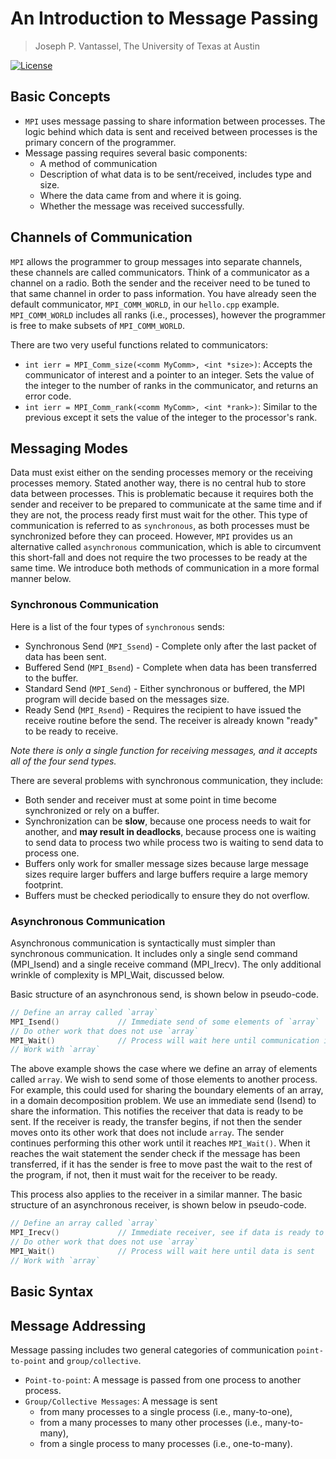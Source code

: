 # An Introduction to Message Passing

> Joseph P. Vantassel, The University of Texas at Austin

[![License](https://img.shields.io/badge/license-CC--By--SA--4.0-brightgreen.svg)](https://github.com/jpvantassel/parallel-course/blob/master/LICENSE.md)

## Basic Concepts

- `MPI` uses message passing to share information between processes. The logic
behind which data is sent and received between processes is the primary concern
of the programmer.
- Message passing requires several basic components:
  - A method of communication
  - Description of what data is to be sent/received, includes type and size.
  - Where the data came from and where it is going.
  - Whether the message was received successfully.

## Channels of Communication

`MPI` allows the programmer to group messages into separate channels, these
channels are called communicators. Think of a communicator as a channel on a
radio. Both the sender and the receiver need to be tuned to that same channel in
order to pass information. You have already seen the default
communicator, `MPI_COMM_WORLD`, in our `hello.cpp` example. `MPI_COMM_WORLD`
includes all ranks (i.e., processes), however the programmer is free
to make subsets of `MPI_COMM_WORLD`.

<!-- See Day1 slide 38. If you create a subset of `MPI_COMM_WORLD`, do the processes
receive a new rank from the communicator or do they retain their rank from
`MPI_COMM_WORLD`? -->

There are two very useful functions related to communicators:

- `int ierr = MPI_Comm_size(<comm MyComm>, <int *size>)`: Accepts the
communicator of interest and a pointer to an integer. Sets the value of the
integer to the number of ranks in the communicator, and returns an error code.
- `int ierr = MPI_Comm_rank(<comm MyComm>, <int *rank>)`: Similar to the
previous except it sets the value of the integer to the processor's rank.

<!-- TODO (jpv): How do you create a second communicator. -->

## Messaging Modes

Data must exist either on the sending processes memory or the receiving
processes memory. Stated another way, there is no central hub to store data
between processes. This is problematic because it requires both the sender and
receiver to be prepared to communicate at the same time and if they are not,
the process ready first must wait for the other. This type of communication
is referred to as `synchronous`, as both processes must be synchronized before
they can proceed. However, `MPI` provides us an alternative called
`asynchronous` communication, which is able to circumvent this short-fall and
does not require the two processes to be ready at the same time. We introduce
both methods of communication in a more formal manner below.

### Synchronous Communication

Here is a list of the four types of `synchronous` sends:

- Synchronous Send (`MPI_Ssend`) - Complete only after the last packet of data
has been sent.
- Buffered Send (`MPI_Bsend`) - Complete when data has been transferred to the
buffer.
- Standard Send (`MPI_Send`) - Either synchronous or buffered, the MPI program
will decide based on the messages size.
- Ready Send (`MPI_Rsend`) - Requires the recipient to have issued the receive
routine before the send. The receiver is already known "ready" to be ready to
receive.

_Note there is only a single function for receiving messages, and it accepts all
of the four send types._

There are several problems with synchronous communication, they include:

- Both sender and receiver must at some point in time become synchronized or
rely on a buffer.
- Synchronization can be __slow__, because one process needs to wait for
another, and __may result in deadlocks__, because process one is waiting to send
data to process two while process two is waiting to send data to process one.
- Buffers only work for smaller message sizes because large message sizes
require larger buffers and large buffers require a large memory footprint.
- Buffers must be checked periodically to ensure they do not overflow.

### Asynchronous Communication

Asynchronous communication is syntactically must simpler than synchronous
communication. It includes only a single send command (MPI_Isend) and a single
receive command (MPI_Irecv). The only additional wrinkle of complexity is
MPI_Wait, discussed below.

Basic structure of an asynchronous send, is shown below in pseudo-code.

```cpp
// Define an array called `array`
MPI_Isend()             // Immediate send of some elements of `array`
// Do other work that does not use `array`
MPI_Wait()              // Process will wait here until communication is done
// Work with `array`
```

The above example shows the case where we define an array of elements called
`array`. We wish to send some of those elements to another process. For example,
this could used for sharing the boundary elements of an array, in a domain
decomposition problem. We use an immediate send (Isend) to share the
information. This notifies the receiver that data is ready to be sent. If the
receiver is ready, the transfer begins, if not then the sender moves onto its
other work that does not include `array`. The sender continues performing this
other work until it reaches `MPI_Wait()`. When it reaches the wait statement the
sender check if the message has been transferred, if it has the sender is free
to move past the wait to the rest of the program, if not, then it must wait for
the receiver to be ready.

This process also applies to the receiver in a similar manner. The basic
structure of an asynchronous receiver, is shown below in pseudo-code.

```cpp
// Define an array called `array`
MPI_Irecv()             // Immediate receiver, see if data is ready to send
// Do other work that does not use `array`
MPI_Wait()              // Process will wait here until data is sent
// Work with `array`
```

## Basic Syntax

## Message Addressing

Message passing includes two general categories of communication
`point-to-point` and `group/collective`.

- `Point-to-point`: A message is passed from one process to another process.
- `Group/Collective Messages`: A message is sent
  - from many processes to a single process (i.e., many-to-one),
  - from a many processes to many other processes (i.e., many-to-many),
  - from a single process to many processes (i.e., one-to-many).
